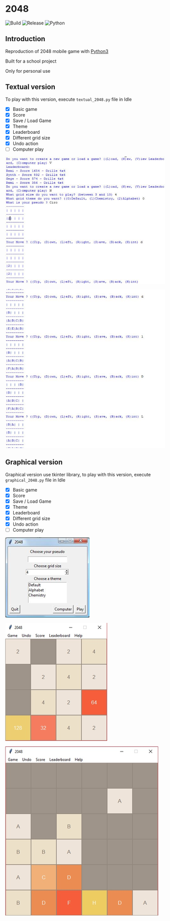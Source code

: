 # 2048

![Build](https://img.shields.io/badge/build-passing-green.svg)
![Release](https://img.shields.io/badge/release-v3.2-orange.svg)
![Python](https://img.shields.io/badge/python-3.X-blue.svg)

## Introduction
Reproduction of 2048 mobile game with [Python3](https://www.python.org/downloads/)

Built for a school project

Only for personal use

## Textual version
To play with this version, execute `textual_2048.py` file in Idle
- [x] Basic game
- [x] Score
- [x] Save / Load Game
- [x] Theme
- [x] Leaderboard
- [x] Different grid size
- [x] Undo action
- [ ] Computer play

![Textual version](img/textual/menu.jpg)

![Textual version](img/textual/theme.jpg)

## Graphical version
Graphical version use tkinter library, to play with this version, execute `graphical_2048.py` file in Idle
- [x] Basic game
- [x] Score
- [x] Save / Load Game
- [x] Theme
- [x] Leaderboard
- [x] Different grid size
- [x] Undo action
- [ ] Computer play

![Graphical version](img/graphic/menu.jpg)

![Graphical version](img/graphic/play.jpg)

![Graphical version](img/graphic/theme.jpg)
